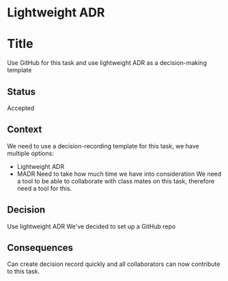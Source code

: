 # Lightweight ADR

# Title
Use GitHub for this task and use lightweight ADR as a decision-making template

## Status
Accepted

## Context
We need to use a decision-recording template for this task, we have multiple options:
* Lightweight ADR
* MADR
Need to take how much time we have into consideration
We need a tool to be able to collaborate with class mates on this task, therefore need a tool for this.

## Decision
Use lightweight ADR
We've decided to set up a GitHub repo

## Consequences
Can create decision record quickly and all collaborators can now contribute to this task.
